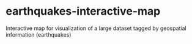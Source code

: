 # earthquakes-interactive-map
Interactive map for visualization of a large dataset tagged by geospatial information (earthquakes)
